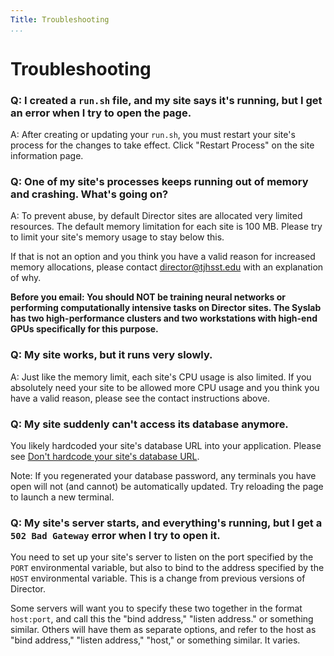 ```yaml
---
Title: Troubleshooting
...
```


# Troubleshooting

### Q: I created a `run.sh` file, and my site says it's running, but I get an error when I try to open the page.

A: After creating or updating your `run.sh`, you must restart your site's process for the changes to take effect. Click "Restart Process" on the site information page.

### Q: One of my site's processes keeps running out of memory and crashing. What's going on?

A: To prevent abuse, by default Director sites are allocated very limited resources. The default memory limitation for each site is 100 MB. Please try to limit your site's memory usage to stay below this.

If that is not an option and you think you have a valid reason for increased memory allocations, please contact <director@tjhsst.edu> with an explanation of why.

**Before you email: You should NOT be training neural networks or performing computationally intensive tasks on Director sites. The Syslab has two high-performance clusters and two workstations with high-end GPUs specifically for this purpose.**

### Q: My site works, but it runs very slowly.

A: Just like the memory limit, each site's CPU usage is also limited. If you absolutely need your site to be allowed more CPU usage and you think you have a valid reason, please see the contact instructions above.

### Q: My site suddenly can't access its database anymore.

You likely hardcoded your site's database URL into your application. Please see [Don't hardcode your site's database URL](databases/no-hardcode-url.md).

Note: If you regenerated your database password, any terminals you have open will not (and cannot) be automatically updated. Try reloading the page to launch a new terminal.

### Q: My site's server starts, and everything's running, but I get a `502 Bad Gateway` error when I try to open it.

You need to set up your site's server to listen on the port specified by the `PORT` environmental variable, but also to bind to the address specified by the `HOST` environmental variable. This is a change from previous versions of Director.

Some servers will want you to specify these two together in the format `host:port`, and call this the "bind address," "listen address." or something similar. Others will have them as separate options, and refer to the host as "bind address," "listen address," "host," or something similar. It varies.
